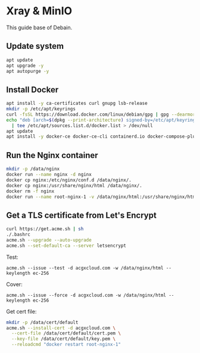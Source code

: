 # Xray & MinIO

This guide base of Debain.

## Update system

```sh
apt update
apt upgrade -y
apt autopurge -y
```

## Install Docker

```sh
apt install -y ca-certificates curl gnupg lsb-release
mkdir -p /etc/apt/keyrings
curl -fsSL https://download.docker.com/linux/debian/gpg | gpg --dearmor -o /etc/apt/keyrings/docker.gpg
echo "deb [arch=$(dpkg --print-architecture) signed-by=/etc/apt/keyrings/docker.gpg] https://download.docker.com/linux/debian $(lsb_release -cs) stable" \
  | tee /etc/apt/sources.list.d/docker.list > /dev/null
apt update
apt install -y docker-ce docker-ce-cli containerd.io docker-compose-plugin
```

## Run the Nginx container

```sh
mkdir -p /data/nginx
docker run --name nginx -d nginx
docker cp nginx:/etc/nginx/conf.d /data/nginx/.
docker cp nginx:/usr/share/nginx/html /data/nginx/.
docker rm -f nginx
docker run --name root-nginx-1 -v /data/nginx/html:/usr/share/nginx/html -p 80:80 -d nginx
```

## Get a TLS certificate from Let's Encrypt

```sh
curl https://get.acme.sh | sh
./.bashrc
acme.sh --upgrade --auto-upgrade
acme.sh --set-default-ca --server letsencrypt
```

Test:

`acme.sh --issue --test -d acgxcloud.com -w /data/nginx/html --keylength ec-256`

Cover:

`acme.sh --issue --force -d acgxcloud.com -w /data/nginx/html --keylength ec-256`

Get cert file:

```sh
mkdir -p /data/cert/default
acme.sh --install-cert -d acgxcloud.com \
  --cert-file /data/cert/default/cert.pem \
  --key-file /data/cert/default/key.pem \
  --reloadcmd "docker restart root-nginx-1"
```
